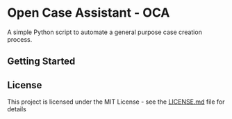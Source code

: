 # Open Case Assistant - OCA

A simple Python script to automate a general purpose case creation process. 

## Getting Started

## License

This project is licensed under the MIT License - see the [LICENSE.md](LICENSE.md) file for details
